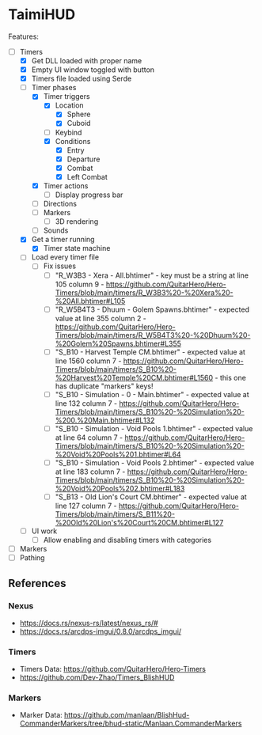 # TaimiHUD

Features:
- [ ] Timers
    - [x] Get DLL loaded with proper name
    - [x] Empty UI window toggled with button
    - [x] Timers file loaded using Serde
    - [ ] Timer phases
        - [x] Timer triggers
            - [x] Location
                - [x] Sphere
                - [x] Cuboid
            - [ ] Keybind
            - [x] Conditions
                - [x] Entry
                - [x] Departure
                - [x] Combat
                - [x] Left Combat
        - [x] Timer actions
            - [ ] Display progress bar
        - [ ] Directions
        - [ ] Markers
            - [ ] 3D rendering
        - [ ] Sounds
    - [x] Get a timer running
        - [x] Timer state machine
    - [ ] Load every timer file
        - [ ] Fix issues
            - [ ] "R_W3B3 - Xera - All.bhtimer" - key must be a string at line 105 column 9 - https://github.com/QuitarHero/Hero-Timers/blob/main/timers/R_W3B3%20-%20Xera%20-%20All.bhtimer#L105
            - [ ] "R_W5B4T3 - Dhuum - Golem Spawns.bhtimer" - expected value at line 355 column 2 - https://github.com/QuitarHero/Hero-Timers/blob/main/timers/R_W5B4T3%20-%20Dhuum%20-%20Golem%20Spawns.bhtimer#L355
            - [ ] "S_B10 - Harvest Temple CM.bhtimer" - expected value at line 1560 column 7 - https://github.com/QuitarHero/Hero-Timers/blob/main/timers/S_B10%20-%20Harvest%20Temple%20CM.bhtimer#L1560 - this one has duplicate "markers" keys!
            - [ ] "S_B10 - Simulation - 0 - Main.bhtimer" - expected value at line 132 column 7 - https://github.com/QuitarHero/Hero-Timers/blob/main/timers/S_B10%20-%20Simulation%20-%200.%20Main.bhtimer#L132
            - [ ] "S_B10 - Simulation - Void Pools 1.bhtimer" - expected value at line 64 column 7 - https://github.com/QuitarHero/Hero-Timers/blob/main/timers/S_B10%20-%20Simulation%20-%20Void%20Pools%201.bhtimer#L64
            - [ ] "S_B10 - Simulation - Void Pools 2.bhtimer" - expected value at line 183 column 7 - https://github.com/QuitarHero/Hero-Timers/blob/main/timers/S_B10%20-%20Simulation%20-%20Void%20Pools%202.bhtimer#L183
            - [ ] "S_B13 - Old Lion's Court CM.bhtimer" - expected value at line 127 column 7 - https://github.com/QuitarHero/Hero-Timers/blob/main/timers/S_B11%20-%20Old%20Lion's%20Court%20CM.bhtimer#L127

    - [ ] UI work
        - [ ] Allow enabling and disabling timers with categories
- [ ] Markers
- [ ] Pathing

## References

### Nexus

* https://docs.rs/nexus-rs/latest/nexus_rs/#
* https://docs.rs/arcdps-imgui/0.8.0/arcdps_imgui/

### Timers

* Timers Data: https://github.com/QuitarHero/Hero-Timers
* https://github.com/Dev-Zhao/Timers_BlishHUD

### Markers
* Marker Data: https://github.com/manlaan/BlishHud-CommanderMarkers/tree/bhud-static/Manlaan.CommanderMarkers
